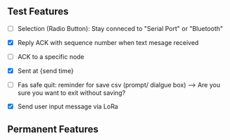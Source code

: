 ## Test Features
- [ ] Selection (Radio Button): Stay conneced to "Serial Port" or "Bluetooth"
- [x] Reply ACK with sequence number when text mesage received
- [ ] ACK to a specific node
- [x] Sent at {send time}
- [ ] Fas safe quit: reminder for save csv (prompt/ dialgue box) --> Are you sure you want to exit without saving?
- [x] Send user input message via LoRa


## Permanent Features